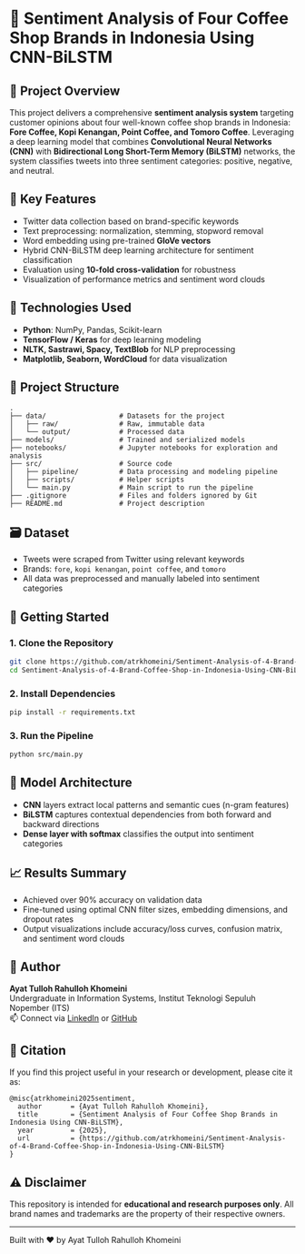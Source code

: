 # 🌟 Sentiment Analysis of Four Coffee Shop Brands in Indonesia Using CNN-BiLSTM

## 📄 Project Overview

This project delivers a comprehensive **sentiment analysis system** targeting customer opinions about four well-known coffee shop brands in Indonesia: **Fore Coffee, Kopi Kenangan, Point Coffee, and Tomoro Coffee**. Leveraging a deep learning model that combines **Convolutional Neural Networks (CNN)** with **Bidirectional Long Short-Term Memory (BiLSTM)** networks, the system classifies tweets into three sentiment categories: positive, negative, and neutral.

## 🤖 Key Features

- Twitter data collection based on brand-specific keywords
- Text preprocessing: normalization, stemming, stopword removal
- Word embedding using pre-trained **GloVe vectors**
- Hybrid CNN-BiLSTM deep learning architecture for sentiment classification
- Evaluation using **10-fold cross-validation** for robustness
- Visualization of performance metrics and sentiment word clouds

## 🔧 Technologies Used

- **Python**: NumPy, Pandas, Scikit-learn
- **TensorFlow / Keras** for deep learning modeling
- **NLTK, Sastrawi, Spacy, TextBlob** for NLP preprocessing
- **Matplotlib, Seaborn, WordCloud** for data visualization

## 📁 Project Structure

```
.
├── data/                  # Datasets for the project
│   ├── raw/               # Raw, immutable data
│   └── output/            # Processed data
├── models/                # Trained and serialized models
├── notebooks/             # Jupyter notebooks for exploration and analysis
├── src/                   # Source code
│   ├── pipeline/          # Data processing and modeling pipeline
│   ├── scripts/           # Helper scripts
│   └── main.py            # Main script to run the pipeline
├── .gitignore             # Files and folders ignored by Git
├── README.md              # Project description
```

## 🗃️ Dataset

- Tweets were scraped from Twitter using relevant keywords
- Brands: `fore`, `kopi kenangan`, `point coffee`, and `tomoro`
- All data was preprocessed and manually labeled into sentiment categories

## 🚀 Getting Started

### 1. Clone the Repository
```bash
git clone https://github.com/atrkhomeini/Sentiment-Analysis-of-4-Brand-Coffee-Shop-in-Indonesia-Using-CNN-BiLSTM.git
cd Sentiment-Analysis-of-4-Brand-Coffee-Shop-in-Indonesia-Using-CNN-BiLSTM
```

### 2. Install Dependencies
```bash
pip install -r requirements.txt
```

### 3. Run the Pipeline
```bash
python src/main.py
```

## 🧠 Model Architecture

- **CNN** layers extract local patterns and semantic cues (n-gram features)
- **BiLSTM** captures contextual dependencies from both forward and backward directions
- **Dense layer with softmax** classifies the output into sentiment categories

## 📈 Results Summary

- Achieved over 90% accuracy on validation data
- Fine-tuned using optimal CNN filter sizes, embedding dimensions, and dropout rates
- Output visualizations include accuracy/loss curves, confusion matrix, and sentiment word clouds

## 👤 Author

**Ayat Tulloh Rahulloh Khomeini**  
Undergraduate in Information Systems, Institut Teknologi Sepuluh Nopember (ITS)  
📫 Connect via [LinkedIn](www.linkedin.com/in/ayat-tulloh-rk) or [GitHub](https://github.com/atrkhomeini)

## 📝 Citation

If you find this project useful in your research or development, please cite it as:

```text
@misc{atrkhomeini2025sentiment,
  author       = {Ayat Tulloh Rahulloh Khomeini},
  title        = {Sentiment Analysis of Four Coffee Shop Brands in Indonesia Using CNN-BiLSTM},
  year         = {2025},
  url          = {https://github.com/atrkhomeini/Sentiment-Analysis-of-4-Brand-Coffee-Shop-in-Indonesia-Using-CNN-BiLSTM}
}
```

## ⚠️ Disclaimer

This repository is intended for **educational and research purposes only**. All brand names and trademarks are the property of their respective owners.

---

Built with ❤️ by Ayat Tulloh Rahulloh Khomeini
